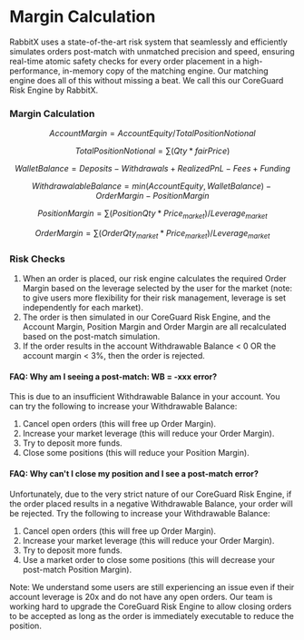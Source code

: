 # Margin Calculation

RabbitX uses a state-of-the-art risk system that seamlessly and efficiently simulates orders post-match with unmatched precision and speed, ensuring real-time atomic safety checks for every order placement in a high-performance, in-memory copy of the matching engine. Our matching engine does all of this without missing a beat. We call this our CoreGuard Risk Engine by RabbitX.

### Margin Calculation

$$
AccountMargin=AccountEquity/TotalPositionNotional
$$

$$
TotalPositionNotional=\sum (Qty*fairPrice)
$$

$$
WalletBalance = Deposits - Withdrawals + RealizedPnL - Fees + Funding
$$

$$
Withdrawalable Balance = min(Account Equity, Wallet Balance) - Order Margin - Position Margin
$$

$$
PositionMargin=\sum(PositionQty*Price_{market})/Leverage_{market}
$$

$$
OrderMargin=\sum(OrderQty_{market}*Price_{market})/Leverage_{market}
$$

### Risk Checks

1. When an order is placed, our risk engine calculates the required Order Margin based on the leverage selected by the user for the market (note: to give users more flexibility for their risk management, leverage is set independently for each market).
2. The order is then simulated in our CoreGuard Risk Engine, and the Account Margin, Position Margin and Order Margin are all recalculated based on the post-match simulation.
3. If the order results in the account Withdrawable Balance < 0 OR the account margin < 3%, then the order is rejected.

#### FAQ: Why am I seeing a post-match: WB = -xxx error?

This is due to an insufficient Withdrawable Balance in your account. You can try the following to increase your Withdrawable Balance:

1. Cancel open orders (this will free up Order Margin).
2. Increase your market leverage (this will reduce your Order Margin).
3. Try to deposit more funds.
4. Close some positions (this will reduce your Position Margin).

#### FAQ: Why can't I close my position and I see a post-match error?

Unfortunately, due to the very strict nature of our CoreGuard Risk Engine, if the order placed results in a negative Withdrawable Balance, your order will be rejected. Try the following to increase your Withdrawable Balance:

1. Cancel open orders (this will free up Order Margin).
2. Increase your market leverage (this will reduce your Order Margin).
3. Try to deposit more funds.
4. Use a market order to close some positions (this will decrease your post-match Position Margin).

Note: We understand some users are still experiencing an issue even if their account leverage is 20x and do not have any open orders. Our team is working hard to upgrade the CoreGuard Risk Engine to allow closing orders to be accepted as long as the order is immediately executable to reduce the position.
